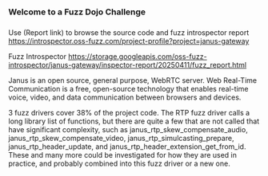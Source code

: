 ###
### Welcome to a Fuzz Dojo Challenge
###

Use (Report link) to browse the source code and fuzz introspector report https://introspector.oss-fuzz.com/project-profile?project=janus-gateway

Fuzz Introspector
https://storage.googleapis.com/oss-fuzz-introspector/janus-gateway/inspector-report/20250411/fuzz_report.html

Janus is an open source, general purpose, WebRTC server.  Web Real-Time Communication is a free, open-source technology that enables real-time voice, video, and data communication between browsers and devices.

3 fuzz drivers cover 38% of the project code.  The RTP fuzz driver calls a long library list of functions, but there are quite a few that are not called that have significant complexity, such as janus_rtp_skew_compensate_audio, janus_rtp_skew_compensate_video, janus_rtp_simulcasting_prepare, janus_rtp_header_update, and janus_rtp_header_extension_get_from_id.   These and many more could be investigated for how they are used in practice, and probably combined into this fuzz driver or a new one.
